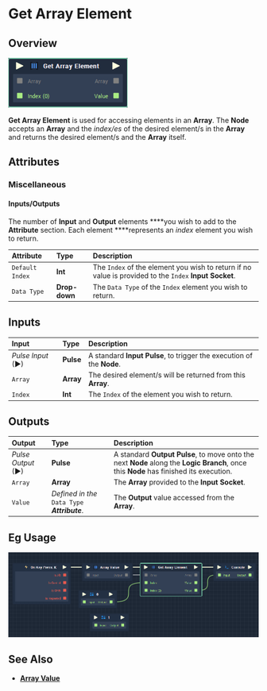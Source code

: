 # Get Array Element

## Overview

![The Get Array Element Node.](../../.gitbook/assets/get-array-element.PNG)

**Get Array Element** is used for accessing elements in an **Array**. The **Node** accepts an **Array** and the _index/es_ of the desired element/s in the **Array** and returns the desired element/s and the **Array** itself.

## Attributes

### Miscellaneous

#### Inputs/Outputs

The number of **Input** and **Output** elements ****you wish to add to the **Attribute** section. Each element ****represents an _index_ element you wish to return.

| Attribute | Type | Description |
| :--- | :--- | :--- |
| `Default Index` | **Int** | The `Index` of the element you wish to return if no value is provided to the `Index` **Input** **Socket**. |
| `Data Type` | **Drop-down** | The `Data Type` of the `Index` element you wish to return. |

## Inputs

| Input | Type | Description |
| :--- | :--- | :--- |
| _Pulse Input_ \(►\) | **Pulse** | A standard **Input Pulse**, to trigger the execution of the **Node**. |
| `Array` | **Array** | The desired element/s will be returned from this **Array**. |
| `Index` | **Int** | The `Index` of the element you wish to return. |

## Outputs

| Output | Type | Description |
| :--- | :--- | :--- |
| _Pulse Output_ \(►\) | **Pulse** | A standard **Output Pulse**, to move onto the next **Node** along the **Logic Branch**, once this **Node** has finished its execution. |
| `Array` | **Array** | The **Array** provided to the **Input** **Socket**. |
| `Value` | _Defined in the_ `Data Type` _**Attribute**_. | The **Output** value accessed from the **Array**. |

## Eg Usage

![The Get Array Element Node.](../../.gitbook/assets/get-array-element-usage.PNG)

## See Also

* [**Array Value**](array-value.md)

